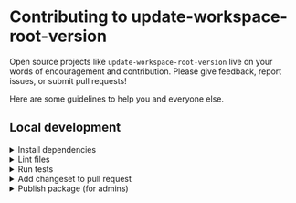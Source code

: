 # Contributing to update-workspace-root-version

Open source projects like `update-workspace-root-version` live on your words of encouragement and contribution. Please give feedback, report issues, or submit pull requests!

Here are some guidelines to help you and everyone else.


## Local development

<details>

<summary>Install dependencies</summary>

1. Fork and clone this repo.

    ```sh
    git clone git@github.com:ijlee2/update-workspace-root-version.git
    ```

1. Change directory.

    ```sh
    cd update-workspace-root-version
    ```

1. Use [`pnpm`](https://pnpm.io/installation) to install dependencies.

    ```sh
    pnpm install
    ```

</details>


<details>

<summary>Lint files</summary>

1. When you write code, please check that it meets the linting rules.

    ```sh
    pnpm lint
    ```

1. You can run `lint:fix` to automatically fix linting errors.

    ```sh
    pnpm lint:fix
    ```

</details>


<details>

<summary>Run tests</summary>

1. When you write code, please check that all tests continue to pass.

    ```sh
    pnpm test
    ```

</details>


<details>

<summary>Add changeset to pull request</code></summary>

1. To record how a pull request affects packages, you will want to add a changeset.

    The changeset provides a summary of the code change. It also describes how package versions should be updated (major, minor, or patch) as a result of the code change.

    ```sh
    pnpm changeset
    ```

</details>


<details>

<summary>Publish package (for admins)</summary>

1. Generate a [personal access token](https://github.com/settings/tokens/) in GitHub, with `repo` and `read:user` scopes enabled.

1. Run the `release:changelog` script. This removes changesets, updates the package version, and updates the `CHANGELOG`.

    ```sh
    GITHUB_TOKEN=<YOUR_PERSONAL_ACCESS_TOKEN> pnpm release:changelog
    ```

1. [Create a tag](https://github.com/ijlee2/update-workspace-root-version/releases/new) and provide release notes. The tag name should match the package version.

1. Publish the package.

    ```sh
    pnpm release:publish
    ```

</details>
